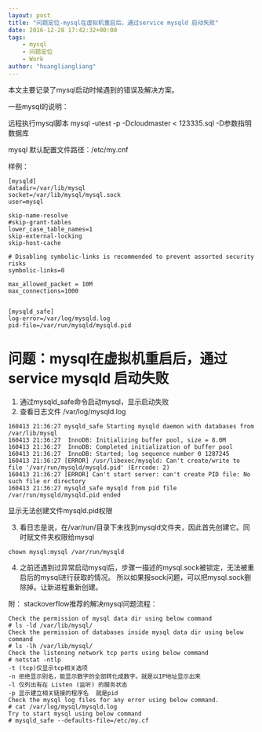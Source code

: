 ```yaml
---
layout: post
title: "问题定位-mysql在虚拟机重启后，通过service mysqld 启动失败"
date: 2016-12-28 17:42:32+00:00
tags:
    - mysql
    - 问题定位
    - Work
author: "huangliangliang"
---
```


本文主要记录了mysql启动时候遇到的错误及解决方案。

一些mysql的说明：

远程执行mysql脚本
mysql -utest -p -Dcloudmaster < 123335.sql
-D参数指明数据库

mysql 默认配置文件路径：/etc/my.cnf

样例：

```
[mysqld]
datadir=/var/lib/mysql
socket=/var/lib/mysql/mysql.sock
user=mysql

skip-name-resolve
#skip-grant-tables
lower_case_table_names=1
skip-external-locking
skip-host-cache

# Disabling symbolic-links is recommended to prevent assorted security risks
symbolic-links=0

max_allowed_packet = 10M
max_connections=1000


[mysqld_safe]
log-error=/var/log/mysqld.log
pid-file=/var/run/mysqld/mysqld.pid
```

# 问题：mysql在虚拟机重启后，通过service mysqld 启动失败

1. 通过mysqld_safe命令启动mysql，显示启动失败
2. 查看日志文件 /var/log/mysqld.log

```
160413 21:36:27 mysqld_safe Starting mysqld daemon with databases from /var/lib/mysql
160413 21:36:27  InnoDB: Initializing buffer pool, size = 8.0M
160413 21:36:27  InnoDB: Completed initialization of buffer pool
160413 21:36:27  InnoDB: Started; log sequence number 0 1287245
160413 21:36:27 [ERROR] /usr/libexec/mysqld: Can't create/write to file '/var/run/mysqld/mysqld.pid' (Errcode: 2)
160413 21:36:27 [ERROR] Can't start server: can't create PID file: No such file or directory
160413 21:36:27 mysqld_safe mysqld from pid file /var/run/mysqld/mysqld.pid ended
```

显示无法创建文件mysqld.pid权限

3. 看日志是说，在/var/run/目录下未找到mysqld文件夹，因此首先创建它。同时赋文件夹权限给mysql

```
chown mysql:mysql /var/run/mysqld
```

4. 之前还遇到过异常启动mysql后，步骤一描述的mysql.sock被锁定，无法被重启后的mysql进行获取的情况。
所以如果报sock问题，可以把mysql.sock删除掉。让新进程重新创建。


附：
stackoverflow推荐的解决mysql问题流程：

```
Check the permission of mysql data dir using below command
# ls -ld /var/lib/mysql/
Check the permission of databases inside mysql data dir using below command
# ls -lh /var/lib/mysql/
Check the listening network tcp ports using below command
# netstat -ntlp
-t (tcp)仅显示tcp相关选项
-n 拒绝显示别名，能显示数字的全部转化成数字。就是以IP地址显示出来
-l 仅列出有在 Listen (监听) 的服务状态
-p 显示建立相关链接的程序名  就是pid
Check the mysql log files for any error using below command.
# cat /var/log/mysql/mysqld.log
Try to start mysql using below command
# mysqld_safe --defaults-file=/etc/my.cf
```
